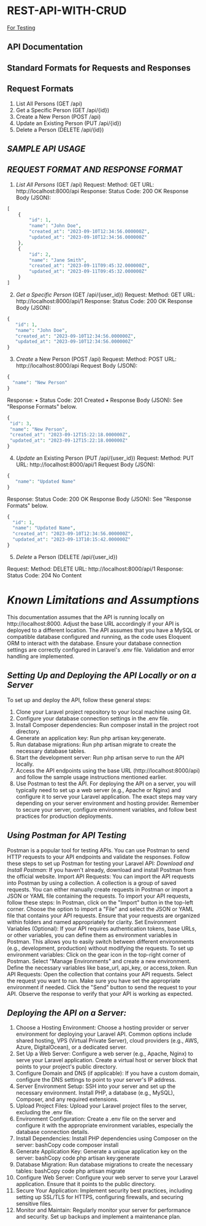 # REST-API-WITH-CRUD


[For Testing](tests/feature/personapitest.php)


## API Documentation
## Standard Formats for Requests and Responses
## Request Formats
1.	List All Persons (GET /api)
2.	Get a Specific Person (GET /api/{id})
3.	Create a New Person (POST /api)
4.	Update an Existing Person (PUT /api/{id})
5.	Delete a Person (DELETE /api/{id})


## _SAMPLE API USAGE_

##                     _REQUEST FORMAT AND RESPONSE FORMAT_
1.	_List All Persons_ (GET /api)
Request:
Method: GET
URL: http://localhost:8000/api
Response:
Status Code: 200 OK
Response Body (JSON):

```php
[
    {
        "id": 1,
        "name": "John Doe",
        "created_at": "2023-09-10T12:34:56.000000Z",
        "updated_at": "2023-09-10T12:34:56.000000Z"
    },
    {
        "id": 2,
        "name": "Jane Smith",
        "created_at": "2023-09-11T09:45:32.000000Z",
        "updated_at": "2023-09-11T09:45:32.000000Z"
    }
]
```


2.	_Get a Specific Person_ (GET /api/{user_id})
Request:
Method: GET
URL: http://localhost:8000/api/1
Response:
Status Code: 200 OK
Response Body (JSON):
 
 ```php
{
    "id": 1,
    "name": "John Doe",
    "created_at": "2023-09-10T12:34:56.000000Z",
    "updated_at": "2023-09-10T12:34:56.000000Z"
}
```

3.	_Create_ a New Person (POST /api)
Request:
Method: POST
URL: http://localhost:8000/api
Request Body (JSON):
 
  ```php
 {
    "name": "New Person"
}
```

Response:
•	Status Code: 201 Created
•	Response Body (JSON): See "Response Formats" below.
 
   ```php
 {
    "id": 3,
    "name": "New Person",
    "created_at": "2023-09-12T15:22:18.000000Z",
    "updated_at": "2023-09-12T15:22:18.000000Z"
}
```

4.	_Update_ an Existing Person (PUT /api/{user_id})
Request:
Method: PUT
URL: http://localhost:8000/api/1
Request Body (JSON):
 
 ```php
 {
    "name": "Updated Name"
}
```

Response:
Status Code: 200 OK
Response Body (JSON): See "Response Formats" below.
 
  ```php
{
    "id": 1,
    "name": "Updated Name",
    "created_at": "2023-09-10T12:34:56.000000Z",
    "updated_at": "2023-09-13T10:15:42.000000Z"
}
```

5.	_Delete_ a Person (DELETE /api/{user_id})

Request:
Method: DELETE
URL: http://localhost:8000/api/1
Response:
Status Code: 204 No Content




# _Known Limitations and Assumptions_

This documentation assumes that the API is running locally on http://localhost:8000. Adjust the base URL accordingly if your API is deployed to a different location.
The API assumes that you have a MySQL or compatible database configured and running, as the code uses Eloquent ORM to interact with the database. Ensure your database connection settings are correctly configured in Laravel's .env file.
Validation and error handling are implemented.

## _Setting Up and Deploying the API Locally or on a Server_
To set up and deploy the API, follow these general steps:
1.	Clone your Laravel project repository to your local machine using Git.
2.	Configure your database connection settings in the .env file.
3.	Install Composer dependencies: Run composer install in the project root directory.
4.	Generate an application key: Run php artisan key:generate.
5.	Run database migrations: Run php artisan migrate to create the necessary database tables.
6.	Start the development server: Run php artisan serve to run the API locally.
7.	Access the API endpoints using the base URL (http://localhost:8000/api) and follow the sample usage instructions mentioned earlier.
8.	Use Postman to test the API.
For deploying the API on a server, you will typically need to set up a web server (e.g., Apache or Nginx) and configure it to serve your Laravel application. The exact steps may vary depending on your server environment and hosting provider.
Remember to secure your server, configure environment variables, and follow best practices for production deployments.


## _Using Postman for API Testing_
Postman is a popular tool for testing APIs. You can use Postman to send HTTP requests to your API endpoints and validate the responses. Follow these steps to set up Postman for testing your Laravel API:
_Download and Install Postman:_
If you haven't already, download and install Postman from the official website.
Import API Requests:
You can import the API requests into Postman by using a collection. A collection is a group of saved requests. You can either manually create requests in Postman or import a JSON or YAML file containing the requests. To import your API requests, follow these steps:
In Postman, click on the "Import" button in the top-left corner.
Choose the option to import a "File" and select the JSON or YAML file that contains your API requests. Ensure that your requests are organized within folders and named appropriately for clarity.
Set Environment Variables (Optional):
If your API requires authentication tokens, base URLs, or other variables, you can define them as environment variables in Postman. This allows you to easily switch between different environments (e.g., development, production) without modifying the requests. To set up environment variables:
Click on the gear icon in the top-right corner of Postman.
Select "Manage Environments" and create a new environment. Define the necessary variables like base_url, api_key, or access_token.
Run API Requests:
Open the collection that contains your API requests.
Select the request you want to run.
Make sure you have set the appropriate environment if needed.
Click the "Send" button to send the request to your API.
Observe the response to verify that your API is working as expected.


## _Deploying the API on a Server:_
1. Choose a Hosting Environment:
Choose a hosting provider or server environment for deploying your Laravel API. Common options include shared hosting, VPS (Virtual Private Server), cloud providers (e.g., AWS, Azure, DigitalOcean), or a dedicated server.
2. Set Up a Web Server:
Configure a web server (e.g., Apache, Nginx) to serve your Laravel application. Create a virtual host or server block that points to your project's public directory.
3. Configure Domain and DNS (if applicable):
If you have a custom domain, configure the DNS settings to point to your server's IP address.
4. Server Environment Setup:
SSH into your server and set up the necessary environment. Install PHP, a database (e.g., MySQL), Composer, and any required extensions.
5. Upload Project Files:
Upload your Laravel project files to the server, excluding the .env file.
6. Environment Configuration:
Create a .env file on the server and configure it with the appropriate environment variables, especially the database connection details.
7. Install Dependencies:
Install PHP dependencies using Composer on the server:
bashCopy code
composer install 
8. Generate Application Key:
Generate a unique application key on the server:
bashCopy code
php artisan key:generate 
9. Database Migration:
Run database migrations to create the necessary tables:
bashCopy code
php artisan migrate 
10. Configure Web Server:
Configure your web server to serve your Laravel application. Ensure that it points to the public directory.
11. Secure Your Application:
Implement security best practices, including setting up SSL/TLS for HTTPS, configuring firewalls, and securing sensitive files.
12. Monitor and Maintain:
Regularly monitor your server for performance and security. Set up backups and implement a maintenance plan.

